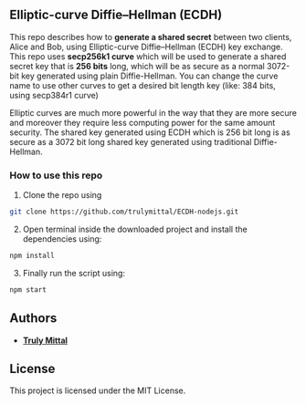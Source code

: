 ## Elliptic-curve Diffie–Hellman (ECDH)

This repo describes how to **generate a shared secret** between two clients, Alice and Bob, using Elliptic-curve Diffie–Hellman (ECDH) key exchange. This repo uses **secp256k1 curve** which will be used to generate a shared secret key that is **256 bits** long, which will be as secure as a normal 3072-bit key generated using plain Diffie-Hellman.
You can change the curve name to use other curves to get a desired bit length key (like: 384 bits, using secp384r1 curve)

Elliptic curves are much more powerful in the way that they are more secure and moreover
they require less computing power for the same amount security. The shared key generated using ECDH which is 256 bit long is as secure as a 3072 bit long shared key generated using traditional Diffie-Hellman.

### How to use this repo

1. Clone the repo using

```bash
git clone https://github.com/trulymittal/ECDH-nodejs.git
```

2. Open terminal inside the downloaded project and install the dependencies using:

```bash
npm install
```

3. Finally run the script using:

```bash
npm start
```

## Authors

- [**Truly Mittal**](https://trulymittal.com)

## License

This project is licensed under the MIT License.

